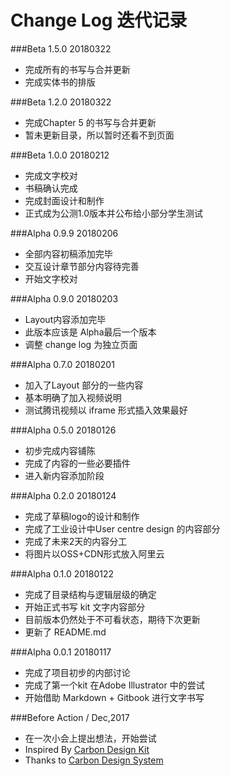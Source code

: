 # Change Log 迭代记录

###Beta 1.5.0 20180322
* 完成所有的书写与合并更新
* 完成实体书的排版

###Beta 1.2.0 20180322
* 完成Chapter 5 的书写与合并更新
* 暂未更新目录，所以暂时还看不到页面

###Beta 1.0.0 20180212
* 完成文字校对
* 书稿确认完成
* 完成封面设计和制作
* 正式成为公测1.0版本并公布给小部分学生测试



###Alpha 0.9.9 20180206
* 全部内容初稿添加完毕
* 交互设计章节部分内容待完善
* 开始文字校对


###Alpha 0.9.0 20180203
* Layout内容添加完毕
* 此版本应该是 Alpha最后一个版本
* 调整 change log 为独立页面


###Alpha 0.7.0 20180201 
* 加入了Layout 部分的一些内容
* 基本明确了加入视频说明
* 测试腾讯视频以 iframe 形式插入效果最好

###Alpha 0.5.0 20180126 
* 初步完成内容铺陈
* 完成了内容的一些必要插件
* 进入新内容添加阶段

###Alpha 0.2.0 20180124 
* 完成了草稿logo的设计和制作
* 完成了工业设计中User centre design 的内容部分
* 完成了未来2天的内容分工
* 将图片以OSS+CDN形式放入阿里云


###Alpha 0.1.0 20180122 
* 完成了目录结构与逻辑层级的确定
* 开始正式书写 kit 文字内容部分
* 目前版本仍然处于不可看状态，期待下次更新
* 更新了 README.md


###Alpha 0.0.1 20180117 
* 完成了项目初步的内部讨论
* 完成了第一个kit 在Adobe Illustrator 中的尝试
* 开始借助 Markdown + Gitbook 进行文字书写

###Before Action / Dec,2017 
* 在一次小会上提出想法，开始尝试
* Inspired By [Carbon Design Kit](https://github.com/carbon-design-system/carbon-design-kit)
* Thanks to [Carbon Design System](http://carbondesignsystem.com/)
